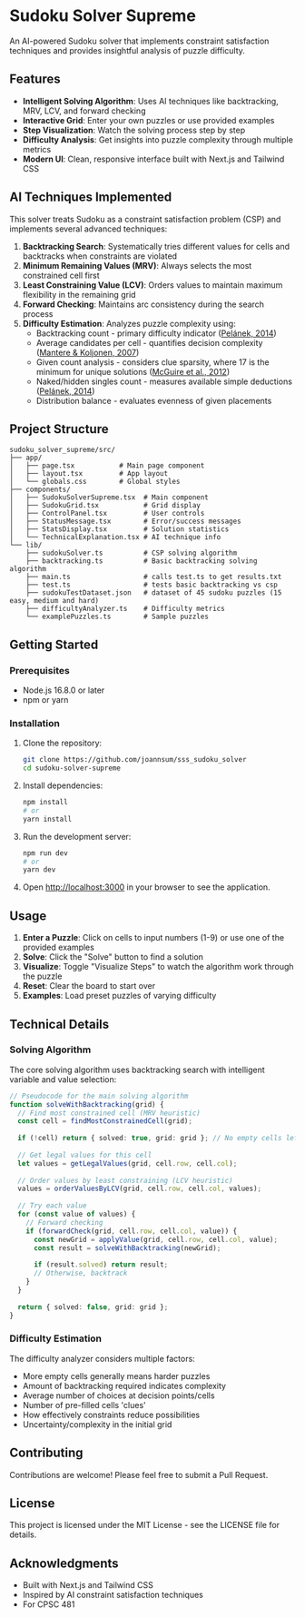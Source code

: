 # Sudoku Solver Supreme

An AI-powered Sudoku solver that implements constraint satisfaction techniques and provides insightful analysis of puzzle difficulty.

## Features

- **Intelligent Solving Algorithm**: Uses AI techniques like backtracking, MRV, LCV, and forward checking
- **Interactive Grid**: Enter your own puzzles or use provided examples
- **Step Visualization**: Watch the solving process step by step
- **Difficulty Analysis**: Get insights into puzzle complexity through multiple metrics
- **Modern UI**: Clean, responsive interface built with Next.js and Tailwind CSS

## AI Techniques Implemented

This solver treats Sudoku as a constraint satisfaction problem (CSP) and implements several advanced techniques:

1. **Backtracking Search**: Systematically tries different values for cells and backtracks when constraints are violated
2. **Minimum Remaining Values (MRV)**: Always selects the most constrained cell first
3. **Least Constraining Value (LCV)**: Orders values to maintain maximum flexibility in the remaining grid
4. **Forward Checking**: Maintains arc consistency during the search process
5. **Difficulty Estimation**: Analyzes puzzle complexity using:
   - Backtracking count - primary difficulty indicator ([Pelánek, 2014](https://arxiv.org/abs/1403.7373))
   - Average candidates per cell - quantifies decision complexity ([Mantere & Koljonen, 2007](https://ieeexplore.ieee.org/document/4424711))
   - Given count analysis - considers clue sparsity, where 17 is the minimum for unique solutions ([McGuire et al., 2012](https://arxiv.org/abs/1201.0749))
   - Naked/hidden singles count - measures available simple deductions ([Pelánek, 2014](https://arxiv.org/abs/1403.7373))
   - Distribution balance - evaluates evenness of given placements

## Project Structure

```
sudoku_solver_supreme/src/
├── app/
│   ├── page.tsx           # Main page component
│   ├── layout.tsx         # App layout
│   └── globals.css        # Global styles
├── components/
│   ├── SudokuSolverSupreme.tsx  # Main component
│   ├── SudokuGrid.tsx           # Grid display
│   ├── ControlPanel.tsx         # User controls
│   ├── StatusMessage.tsx        # Error/success messages
│   ├── StatsDisplay.tsx         # Solution statistics
│   └── TechnicalExplanation.tsx # AI technique info
└── lib/
    ├── sudokuSolver.ts          # CSP solving algorithm
    ├── backtracking.ts          # Basic backtracking solving algorithm
    ├── main.ts                  # calls test.ts to get results.txt
    ├── test.ts                  # tests basic backtracking vs csp
    ├── sudokuTestDataset.json   # dataset of 45 sudoku puzzles (15 easy, medium and hard)
    ├── difficultyAnalyzer.ts    # Difficulty metrics
    └── examplePuzzles.ts        # Sample puzzles

```

## Getting Started

### Prerequisites

- Node.js 16.8.0 or later
- npm or yarn

### Installation

1. Clone the repository:
   ```bash
   git clone https://github.com/joannsum/sss_sudoku_solver
   cd sudoku-solver-supreme
   ```

2. Install dependencies:
   ```bash
   npm install
   # or
   yarn install
   ```

3. Run the development server:
   ```bash
   npm run dev
   # or
   yarn dev
   ```

4. Open [http://localhost:3000](http://localhost:3000) in your browser to see the application.

## Usage

1. **Enter a Puzzle**: Click on cells to input numbers (1-9) or use one of the provided examples
2. **Solve**: Click the "Solve" button to find a solution
3. **Visualize**: Toggle "Visualize Steps" to watch the algorithm work through the puzzle
4. **Reset**: Clear the board to start over
5. **Examples**: Load preset puzzles of varying difficulty

## Technical Details

### Solving Algorithm

The core solving algorithm uses backtracking search with intelligent variable and value selection:

```typescript
// Pseudocode for the main solving algorithm
function solveWithBacktracking(grid) {
  // Find most constrained cell (MRV heuristic)
  const cell = findMostConstrainedCell(grid);
  
  if (!cell) return { solved: true, grid: grid }; // No empty cells left
  
  // Get legal values for this cell
  let values = getLegalValues(grid, cell.row, cell.col);
  
  // Order values by least constraining (LCV heuristic)
  values = orderValuesByLCV(grid, cell.row, cell.col, values);
  
  // Try each value
  for (const value of values) {
    // Forward checking
    if (forwardCheck(grid, cell.row, cell.col, value)) {
      const newGrid = applyValue(grid, cell.row, cell.col, value);
      const result = solveWithBacktracking(newGrid);
      
      if (result.solved) return result;
      // Otherwise, backtrack
    }
  }
  
  return { solved: false, grid: grid };
}
```

### Difficulty Estimation

The difficulty analyzer considers multiple factors:

- More empty cells generally means harder puzzles
- Amount of backtracking required indicates complexity
- Average number of choices at decision points/cells
- Number of pre-filled cells 'clues'
- How effectively constraints reduce possibilities
- Uncertainty/complexity in the initial grid

## Contributing

Contributions are welcome! Please feel free to submit a Pull Request.

## License

This project is licensed under the MIT License - see the LICENSE file for details.

## Acknowledgments

- Built with Next.js and Tailwind CSS
- Inspired by AI constraint satisfaction techniques 
- For CPSC 481
